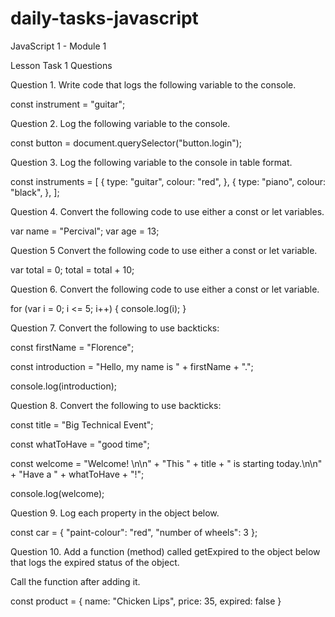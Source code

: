 # daily-tasks-javascript

JavaScript 1 - Module 1

Lesson Task 1 Questions

Question 1.
Write code that logs the following variable to the console.

const instrument = "guitar";

Question 2.
Log the following variable to the console.

const button = document.querySelector("button.login");

Question 3.
Log the following variable to the console in table format.

const instruments = [
    {
        type: "guitar",
        colour: "red",
    },
    {
        type: "piano",
        colour: "black",
    },
];

Question 4.
Convert the following code to use either a const or let variables.

var name = "Percival";
var age = 13;

Question 5
Convert the following code to use either a const or let variable.

var total = 0;
total = total + 10;

Question 6.
Convert the following code to use either a const or let variable.

for (var i = 0; i <= 5; i++) {
    console.log(i);
}

Question 7.
Convert the following to use backticks:

const firstName = "Florence";

const introduction = "Hello, my name is " + firstName + ".";

console.log(introduction);

Question 8.
Convert the following to use backticks:

const title = "Big Technical Event";

const whatToHave = "good time";

const welcome = "Welcome! \n\n" +
                "This " + title + " is starting today.\n\n" +
                "Have a " + whatToHave + "!";

console.log(welcome);

Question 9.
Log each property in the object below.

const car = {
    "paint-colour": "red",
    "number of wheels": 3
};

Question 10.
Add a function (method) called getExpired to the object below that logs the expired status of the object.

Call the function after adding it.

const product = {
    name: "Chicken Lips",
    price: 35,
    expired: false
}
